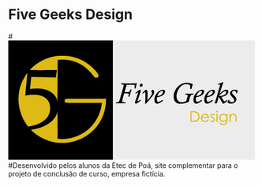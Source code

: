# Five Geeks Design
#![FiveGeeks Logo](img/logogrande.png)
#Desenvolvido pelos alunos da Etec de Poá, site complementar para o projeto de conclusão de curso, empresa fictícia.

